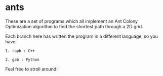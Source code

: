 # ants

These are a set of programs which all implement an Ant Colony Optimization algorithm to find the shortest path through a 2D grid.

Each branch here has written the program in a different language, so you have:

	1. raph : C++

	2. gab : Python


Feel free to stroll around!
